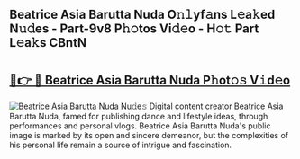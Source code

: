 ## Beatrice Asia Barutta Nuda O𝚗𝚕yf𝚊ns L𝚎a𝚔ed N𝚞𝚍es - Part-9v8 P𝚑𝚘tos Vi𝚍𝚎o - H𝚘𝚝 Part L𝚎a𝚔s CBntN

# <h2><a href="http://kf5qhoq.oniu.top/?m=Beatrice+Asia+Barutta+Nuda">🔗👉 🔴 Beatrice Asia Barutta Nuda P𝚑ot𝚘𝚜 V𝚒d𝚎o</a></h2>

[![Beatrice Asia Barutta Nuda Nu𝚍e𝚜](https://i.imgur.com/0qMVB7G.gif)](http://kf5qhoq.oniu.top/?m=Beatrice+Asia+Barutta+Nuda)
Digital content creator Beatrice Asia Barutta Nuda, famed for publishing dance and lifestyle ideas, through performances and personal vlogs. Beatrice Asia Barutta Nuda's public image is marked by its open and sincere demeanor, but the complexities of his personal life remain a source of intrigue and fascination.  
